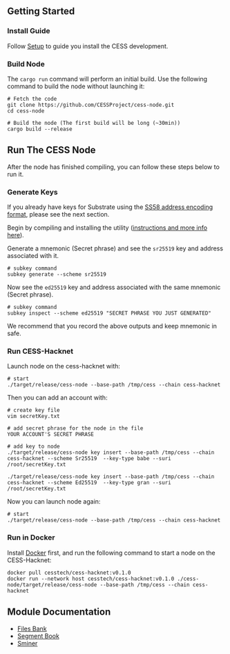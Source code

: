 ## Getting Started


### Install Guide

Follow [Setup](https://docs.substrate.io/v3/getting-started/installation/) to guide you install the CESS development.

### Build Node

The `cargo run` command will perform an initial build. Use the following command to build the node without launching it:

```
# Fetch the code
git clone https://github.com/CESSProject/cess-node.git
cd cess-node

# Build the node (The first build will be long (~30min))
cargo build --release
```

## Run The CESS Node


After the node has finished compiling, you can follow these steps below to run it. 

### Generate Keys

If you already have keys for Substrate using the [SS58 address encoding format](https://github.com/paritytech/substrate/wiki/External-Address-Format-(SS58)), please see the next section.

Begin by compiling and installing the utility ([instructions and more info here](https://substrate.dev/docs/en/knowledgebase/integrate/subkey)). 

Generate a mnemonic (Secret phrase) and see the `sr25519` key and address associated with it.

```
# subkey command
subkey generate --scheme sr25519
```

Now see the `ed25519` key and address associated with the same mnemonic (Secret phrase).

```
# subkey command
subkey inspect --scheme ed25519 "SECRET PHRASE YOU JUST GENERATED"
```

We recommend that you record the above outputs and keep mnemonic in safe.

### Run CESS-Hacknet

Launch node on the cess-hacknet with:

```
# start
./target/release/cess-node --base-path /tmp/cess --chain cess-hacknet
```

Then you can add an account with:

```
# create key file
vim secretKey.txt

# add secret phrase for the node in the file
YOUR ACCOUNT'S SECRET PHRASE
```

```
# add key to node
./target/release/cess-node key insert --base-path /tmp/cess --chain cess-hacknet --scheme Sr25519  --key-type babe --suri /root/secretKey.txt

./target/release/cess-node key insert --base-path /tmp/cess --chain cess-hacknet --scheme Ed25519  --key-type gran --suri /root/secretKey.txt
```

Now you can launch node again:

```
# start
./target/release/cess-node --base-path /tmp/cess --chain cess-hacknet
```

### Run in Docker

Install [Docker](https://docs.docker.com/get-docker/) first, and run the following command to start a node on the CESS-Hacknet:

```
docker pull cesstech/cess-hacknet:v0.1.0
docker run --network host cesstech/cess-hacknet:v0.1.0 ./cess-node/target/release/cess-node --base-path /tmp/cess --chain cess-hacknet
```

## Module Documentation


* [Files Bank](https://github.com/CESSProject/cess-node/tree/main/c-pallets/file-bank)
* [Segment Book](https://github.com/CESSProject/cess-node/tree/main/c-pallets/segment-book)
* [Sminer](https://github.com/CESSProject/cess-node/tree/main/c-pallets/sminer)
